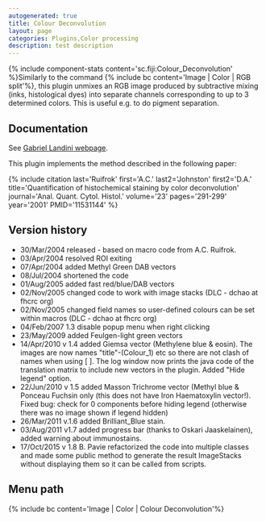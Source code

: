 ```yaml
---
autogenerated: true
title: Colour Deconvolution
layout: page
categories: Plugins,Color processing
description: test description
---
```


{% include component-stats content='sc.fiji:Colour\_Deconvolution' %}Similarly to the command {% include bc content='Image | Color | RGB split'%}, this plugin unmixes an RGB image produced by subtractive mixing (inks, histological dyes) into separate channels corresponding to up to 3 determined colors. This is useful e.g. to do pigment separation.

Documentation
-------------

See [Gabriel Landini webpage](https://blog.bham.ac.uk/intellimic/g-landini-software/colour-deconvolution/).

This plugin implements the method described in the following paper:

{% include citation last='Ruifrok' first='A.C.' last2='Johnston' first2='D.A.' title='Quantification of histochemical staining by color deconvolution' journal='Anal. Quant. Cytol. Histol.' volume='23' pages='291-299' year='2001' PMID='11531144' %}

Version history
---------------

-   30/Mar/2004 released - based on macro code from A.C. Ruifrok.
-   03/Apr/2004 resolved ROI exiting
-   07/Apr/2004 added Methyl Green DAB vectors
-   08/Jul/2004 shortened the code
-   01/Aug/2005 added fast red/blue/DAB vectors
-   02/Nov/2005 changed code to work with image stacks (DLC - dchao at fhcrc org)
-   02/Nov/2005 changed field names so user-defined colours can be set within macros (DLC - dchao at fhcrc org)
-   04/Feb/2007 1.3 disable popup menu when right clicking
-   23/May/2009 added Feulgen-light green vectors
-   14/Apr/2010 v 1.4 added Giemsa vector (Methylene blue & eosin). The images are now names "title"-(Colour\_1) etc so there are not clash of names when using \[ \]. The log window now prints the java code of the translation matrix to include new vectors in the plugin. Added "Hide legend" option.
-   22/Jun/2010 v 1.5 added Masson Trichrome vector (Methyl blue & Ponceau Fuchsin only (this does not have Iron Haematoxylin vector!). Fixed bug: check for 0 components before hiding legend (otherwise there was no image shown if legend hidden)
-   26/Mar/2011 v.1.6 added Brilliant\_Blue stain.
-   03/Aug/2011 v1.7 added progress bar (thanks to Oskari Jaaskelainen), added warning about immunostains.
-   17/Oct/2015 v 1.8 B. Pavie refactorized the code into multiple classes and made some public method to generate the result ImageStacks without displaying them so it can be called from scripts.

Menu path
---------

{% include bc content='Image | Color | Colour Deconvolution'%}

 

